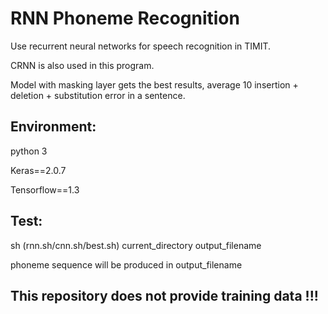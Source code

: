 # RNN Phoneme Recognition
Use recurrent neural networks for speech recognition in TIMIT.

CRNN is also used in this program.

Model with masking layer gets the best results, average 10 insertion + deletion + substitution error in a sentence.

## Environment:
python 3

Keras==2.0.7

Tensorflow==1.3


## Test:
sh (rnn.sh/cnn.sh/best.sh) current_directory output_filename

phoneme sequence will be produced in output_filename

## This repository does not provide training data !!!
